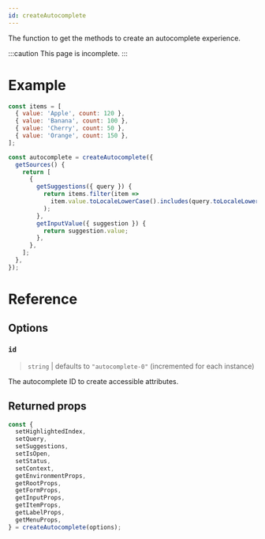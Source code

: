 ```yaml
---
id: createAutocomplete
---
```


The function to get the methods to create an autocomplete experience.

<!-- prettier-ignore -->
:::caution
This page is incomplete.
:::

# Example

```js
const items = [
  { value: 'Apple', count: 120 },
  { value: 'Banana', count: 100 },
  { value: 'Cherry', count: 50 },
  { value: 'Orange', count: 150 },
];

const autocomplete = createAutocomplete({
  getSources() {
    return [
      {
        getSuggestions({ query }) {
          return items.filter(item =>
            item.value.toLocaleLowerCase().includes(query.toLocaleLowerCase())
          );
        },
        getInputValue({ suggestion }) {
          return suggestion.value;
        },
      },
    ];
  },
});
```

# Reference

## Options

### `id`

> `string` | defaults to `"autocomplete-0"` (incremented for each instance)

The autocomplete ID to create accessible attributes.

## Returned props

```js {2-14}
const {
  setHighlightedIndex,
  setQuery,
  setSuggestions,
  setIsOpen,
  setStatus,
  setContext,
  getEnvironmentProps,
  getRootProps,
  getFormProps,
  getInputProps,
  getItemProps,
  getLabelProps,
  getMenuProps,
} = createAutocomplete(options);
```
